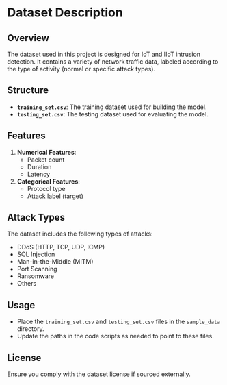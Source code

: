 
# Dataset Description

## Overview
The dataset used in this project is designed for IoT and IIoT intrusion detection. It contains a variety of network traffic data, labeled according to the type of activity (normal or specific attack types).

## Structure
- **`training_set.csv`**: The training dataset used for building the model.
- **`testing_set.csv`**: The testing dataset used for evaluating the model.

## Features
1. **Numerical Features**: 
   - Packet count
   - Duration
   - Latency
2. **Categorical Features**: 
   - Protocol type
   - Attack label (target)

## Attack Types
The dataset includes the following types of attacks:
- DDoS (HTTP, TCP, UDP, ICMP)
- SQL Injection
- Man-in-the-Middle (MITM)
- Port Scanning
- Ransomware
- Others

## Usage
- Place the `training_set.csv` and `testing_set.csv` files in the `sample_data` directory.
- Update the paths in the code scripts as needed to point to these files.

## License
Ensure you comply with the dataset license if sourced externally.
